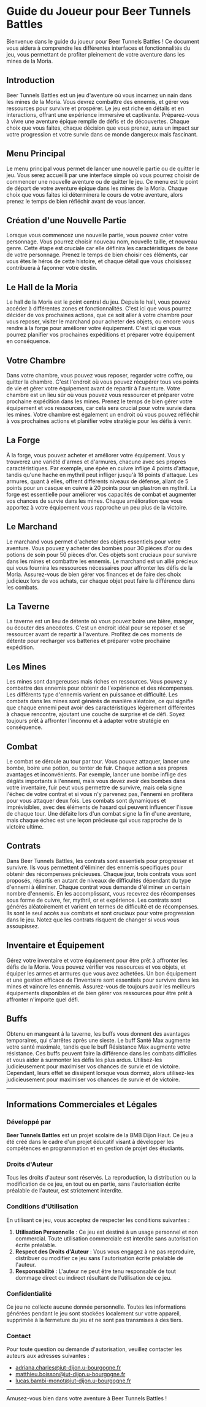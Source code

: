 # Guide du Joueur pour Beer Tunnels Battles

Bienvenue dans le guide du joueur pour Beer Tunnels Battles ! Ce document vous aidera à comprendre les différentes interfaces et fonctionnalités du jeu, vous permettant de profiter pleinement de votre aventure dans les mines de la Moria.

## Introduction

Beer Tunnels Battles est un jeu d'aventure où vous incarnez un nain dans les mines de la Moria. Vous devrez combattre des ennemis, et gérer vos ressources pour survivre et prospérer. Le jeu est riche en détails et en interactions, offrant une expérience immersive et captivante. Préparez-vous à vivre une aventure épique remplie de défis et de découvertes. Chaque choix que vous faites, chaque décision que vous prenez, aura un impact sur votre progression et votre survie dans ce monde dangereux mais fascinant.

## Menu Principal

Le menu principal vous permet de lancer une nouvelle partie ou de quitter le jeu. Vous serez accueilli par une interface simple où vous pourrez choisir de commencer une nouvelle aventure ou de quitter le jeu. Ce menu est le point de départ de votre aventure épique dans les mines de la Moria. Chaque choix que vous faites ici déterminera le cours de votre aventure, alors prenez le temps de bien réfléchir avant de vous lancer.

## Création d'une Nouvelle Partie

Lorsque vous commencez une nouvelle partie, vous pouvez créer votre personnage. Vous pourrez choisir nouveau nom, nouvelle taille, et nouveau genre. Cette étape est cruciale car elle définira les caractéristiques de base de votre personnage. Prenez le temps de bien choisir ces éléments, car vous êtes le héros de cette histoire, et chaque détail que vous choisissez contribuera à façonner votre destin.

## Le Hall de la Moria

Le hall de la Moria est le point central du jeu. Depuis le hall, vous pouvez accéder à différentes zones et fonctionnalités. C'est ici que vous pourrez décider de vos prochaines actions, que ce soit aller à votre chambre pour vous reposer, visiter le marchand pour acheter des objets, ou encore vous rendre à la forge pour améliorer votre équipement. C'est ici que vous pourrez planifier vos prochaines expéditions et préparer votre équipement en conséquence.

## Votre Chambre

Dans votre chambre, vous pouvez vous reposer, regarder votre coffre, ou quitter la chambre. C'est l'endroit où vous pouvez récupérer tous vos points de vie et gérer votre équipement avant de repartir à l'aventure. Votre chambre est un lieu sûr où vous pouvez vous ressourcer et préparer votre prochaine expédition dans les mines. Prenez le temps de bien gérer votre équipement et vos ressources, car cela sera crucial pour votre survie dans les mines. Votre chambre est également un endroit où vous pouvez réfléchir à vos prochaines actions et planifier votre stratégie pour les défis à venir.

## La Forge

À la forge, vous pouvez acheter et améliorer votre équipement. Vous y trouverez une variété d'armes et d'armures, chacune avec ses propres caractéristiques. Par exemple, une épée en cuivre inflige 4 points d'attaque, tandis qu'une hache en mythril peut infliger jusqu'à 18 points d'attaque. Les armures, quant à elles, offrent différents niveaux de défense, allant de 5 points pour un casque en cuivre à 20 points pour un plastron en mythril. La forge est essentielle pour améliorer vos capacités de combat et augmenter vos chances de survie dans les mines. Chaque amélioration que vous apportez à votre équipement vous rapproche un peu plus de la victoire.

## Le Marchand

Le marchand vous permet d'acheter des objets essentiels pour votre aventure. Vous pouvez y acheter des bombes pour 30 pièces d'or ou des potions de soin pour 50 pièces d'or. Ces objets sont cruciaux pour survivre dans les mines et combattre les ennemis. Le marchand est un allié précieux qui vous fournira les ressources nécessaires pour affronter les défis de la Moria. Assurez-vous de bien gérer vos finances et de faire des choix judicieux lors de vos achats, car chaque objet peut faire la différence dans les combats.

## La Taverne

La taverne est un lieu de détente où vous pouvez boire une bière, manger, ou écouter des anecdotes. C'est un endroit idéal pour se reposer et se ressourcer avant de repartir à l'aventure. Profitez de ces moments de détente pour recharger vos batteries et préparer votre prochaine expédition.

## Les Mines

Les mines sont dangereuses mais riches en ressources. Vous pouvez y combattre des ennemis pour obtenir de l'expérience et des récompenses. Les différents type d'ennemis varient en puissance et difficulté. Les combats dans les mines sont générés de manière aléatoire, ce qui signifie que chaque ennemi peut avoir des caractéristiques légèrement différentes à chaque rencontre, ajoutant une couche de surprise et de défi. Soyez toujours prêt à affronter l'inconnu et à adapter votre stratégie en conséquence.

## Combat

Le combat se déroule au tour par tour. Vous pouvez attaquer, lancer une bombe, boire une potion, ou tenter de fuir. Chaque action a ses propres avantages et inconvénients. Par exemple, lancer une bombe inflige des dégâts importants à l'ennemi, mais vous devez avoir des bombes dans votre inventaire, fuir peut vous permettre de survivre, mais cela signe l'échec de votre contrat et si vous n'y parvenez pas, l'ennemi en profitera pour vous attaquer deux fois. Les combats sont dynamiques et imprévisibles, avec des éléments de hasard qui peuvent influencer l'issue de chaque tour. Une défaite lors d'un combat signe la fin d'une aventure, mais chaque échec est une leçon précieuse qui vous rapproche de la victoire ultime.

## Contrats

Dans Beer Tunnels Battles, les contrats sont essentiels pour progresser et survivre. Ils vous permettent d'éliminer des ennemis spécifiques pour obtenir des récompenses précieuses. Chaque jour, trois contrats vous sont proposés, répartis en autant de niveaux de difficultés dépendant du type d'ennemi à éliminer. Chaque contrat vous demande d'éliminer un certain nombre d'ennemis. En les accomplissant, vous recevrez des récompenses sous forme de cuivre, fer, mythril, or et expérience. Les contrats sont générés aléatoirement et varient en termes de difficulté et de récompenses. Ils sont le seul accès aux combats et sont cruciaux pour votre progression dans le jeu. Notez que les contrats risquent de changer si vous vous assoupissez.

## Inventaire et Équipement

Gérez votre inventaire et votre équipement pour être prêt à affronter les défis de la Moria. Vous pouvez vérifier vos ressources et vos objets, et équiper les armes et armures que vous avez achetées. Un bon équipement et une gestion efficace de l'inventaire sont essentiels pour survivre dans les mines et vaincre les ennemis. Assurez-vous de toujours avoir les meilleurs équipements disponibles et de bien gérer vos ressources pour être prêt à affronter n'importe quel défi.

## Buffs

Obtenu en mangeant à la taverne, les buffs vous donnent des avantages temporaires, qui s'arrêtes après une sieste. Le buff Santé Max augmente votre santé maximale, tandis que le buff Résistance Max augmente votre résistance. Ces buffs peuvent faire la différence dans les combats difficiles et vous aider à surmonter les défis les plus ardus. Utilisez-les judicieusement pour maximiser vos chances de survie et de victoire. Cependant, leurs effet se dissipent lorsque vous dormez, alors utilisez-les judicieusement pour maximiser vos chances de survie et de victoire.

---

## Informations Commerciales et Légales

### Développé par
**Beer Tunnels Battles** est un projet scolaire de la BMB Dijon Haut. Ce jeu a été créé dans le cadre d'un projet éducatif visant à développer les compétences en programmation et en gestion de projet des étudiants.

### Droits d'Auteur
Tous les droits d'auteur sont réservés. La reproduction, la distribution ou la modification de ce jeu, en tout ou en partie, sans l'autorisation écrite préalable de l'auteur, est strictement interdite.

### Conditions d'Utilisation
En utilisant ce jeu, vous acceptez de respecter les conditions suivantes :
1. **Utilisation Personnelle** : Ce jeu est destiné à un usage personnel et non commercial. Toute utilisation commerciale est interdite sans autorisation écrite préalable.
2. **Respect des Droits d'Auteur** : Vous vous engagez à ne pas reproduire, distribuer ou modifier ce jeu sans l'autorisation écrite préalable de l'auteur.
3. **Responsabilité** : L'auteur ne peut être tenu responsable de tout dommage direct ou indirect résultant de l'utilisation de ce jeu.

### Confidentialité
Ce jeu ne collecte aucune donnée personnelle. Toutes les informations générées pendant le jeu sont stockées localement sur votre appareil, supprimée à la fermeture du jeu et ne sont pas transmises à des tiers.

### Contact
Pour toute question ou demande d'autorisation, veuillez contacter les auteurs aux adresses suivantes :
* adriana.charles@iut-dijon.u-bourgogne.fr
* matthieu.boisson@iut-dijon.u-bourgogne.fr
* lucas.bambi-monot@iut-dijon.u-bourgogne.fr

---

Amusez-vous bien dans votre aventure à Beer Tunnels Battles !
